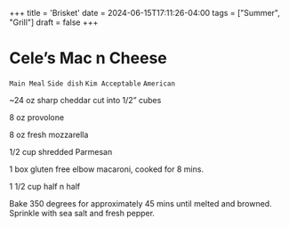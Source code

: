 +++
title = 'Brisket'
date = 2024-06-15T17:11:26-04:00
tags = ["Summer", "Grill"]
draft = false
+++
# Cele’s Mac n Cheese

`Main Meal` `Side dish` `Kim Acceptable` `American`

~24 oz sharp cheddar cut into 1/2” cubes

8 oz provolone 

8 oz fresh mozzarella

1/2 cup shredded Parmesan 

1 box gluten free elbow macaroni, cooked for 8 mins. 

1 1/2 cup half n half

Bake 350 degrees for approximately 45 mins until melted and browned. Sprinkle with sea salt and fresh pepper. 
